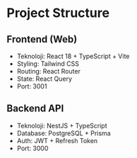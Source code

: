 ﻿# Project Structure

## Frontend (Web)
- Teknoloji: React 18 + TypeScript + Vite
- Styling: Tailwind CSS
- Routing: React Router
- State: React Query
- Port: 3001

## Backend API
- Teknoloji: NestJS + TypeScript
- Database: PostgreSQL + Prisma
- Auth: JWT + Refresh Token
- Port: 3000
